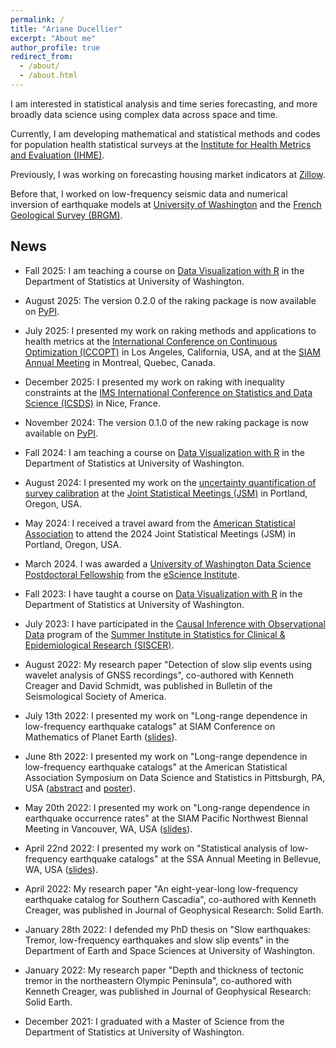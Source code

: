```yaml
---
permalink: /
title: "Ariane Ducellier"
excerpt: "About me"
author_profile: true
redirect_from: 
  - /about/
  - /about.html
---
```


I am interested in statistical analysis and time series forecasting, and more broadly data science using complex data across space and time.

Currently, I am developing mathematical and statistical methods and codes for population health statistical surveys at the [Institute for Health Metrics and Evaluation (IHME)](https://www.healthdata.org/).

Previously, I was working on forecasting housing market indicators at [Zillow](https://www.zillowgroup.com). 

Before that, I worked on low-frequency seismic data and numerical inversion of earthquake models at [University of Washington](https://www.washington.edu) and the [French Geological Survey (BRGM)](https://www.brgm.fr/en).

## News

- Fall 2025: I am teaching a course on [Data Visualization with R](https://github.com/ArianeDucellier/data_visualization_R) in the Department of Statistics at University of Washington.

- August 2025: The version 0.2.0 of the raking package is now available on [PyPI](https://pypi.org/project/raking/).

- July 2025: I presented my work on raking methods and applications to health metrics at the [International Conference on Continuous Optimization (ICCOPT)](https://sites.google.com/view/iccopt2025/home) in Los Angeles, California, USA, and at the [SIAM Annual Meeting](https://www.siam.org/conferences-events/past-event-archive/an25/) in Montreal, Quebec, Canada.

- December 2025: I presented my work on raking with inequality constraints at the [IMS International Conference on Statistics and Data Science (ICSDS)](https://sites.google.com/view/ims-icsds2024/) in Nice, France.

- November 2024: The version 0.1.0 of the new raking package is now available on [PyPI](https://pypi.org/project/raking/).

- Fall 2024: I am teaching a course on [Data Visualization with R](https://github.com/ArianeDucellier/data_visualization_R) in the Department of Statistics at University of Washington.

- August 2024: I presented my work on the [uncertainty quantification of survey calibration](https://arxiv.org/abs/2407.20520) at the [Joint Statistical Meetings (JSM)](https://ww2.amstat.org/meetings/jsm/2024/) in Portland, Oregon, USA.

- May 2024: I received a travel award from the [American Statistical Association](https://www.amstat.org/) to attend the 2024 Joint Statistical Meetings (JSM) in Portland, Oregon, USA.

- March 2024. I was awarded a [University of Washington Data Science Postdoctoral Fellowship](https://escience.washington.edu/people/postdoctoral-fellows/) from the [eScience Institute](https://escience.washington.edu/).

- Fall 2023: I have taught a course on [Data Visualization with R](https://github.com/ArianeDucellier/data_visualization_R) in the Department of Statistics at University of Washington.

- July 2023: I have participated in the [Causal Inference with Observational Data](https://si.biostat.washington.edu/institutes/siscer/CR2312) program of the [Summer Institute in Statistics for Clinical & Epidemiological Research (SISCER)](https://si.biostat.washington.edu/institutes/siscer).

- August 2022: My research paper "Detection of slow slip events using wavelet analysis of GNSS recordings", co-authored with Kenneth Creager and David Schmidt, was published in Bulletin of the Seismological Society of America.

- July 13th 2022: I presented my work on "Long-range dependence in low-frequency earthquake catalogs" at SIAM Conference on Mathematics of Planet Earth ([slides](/files/Ducellier_SIAM_MPE_2022.pdf)).

- June 8th 2022: I presented my work on "Long-range dependence in low-frequency earthquake catalogs" at the American Statistical Association Symposium on Data Science and Statistics in Pittsburgh, PA, USA ([abstract](/files/Ducellier_SDSS_2022_abstract.pdf) and [poster](/files/Ducellier_SDSS_2022_poster.pdf)).

- May 20th 2022: I presented my work on "Long-range dependence in earthquake occurrence rates" at the SIAM Pacific Northwest Biennal Meeting in Vancouver, WA, USA ([slides](/files/Ducellier_SIAM_PNW_2022.pdf)).

- April 22nd 2022: I presented my work on "Statistical analysis of low-frequency earthquake catalogs" at the SSA Annual Meeting in Bellevue, WA, USA ([slides](/files/Ducellier_SSA_2022.pdf)).

- April 2022: My research paper "An eight-year-long low-frequency earthquake catalog for Southern Cascadia", co-authored with Kenneth Creager, was published in Journal of Geophysical Research: Solid Earth.

- January 28th 2022: I defended my PhD thesis on "Slow earthquakes: Tremor, low-frequency earthquakes and slow slip events" in the Department of Earth and Space Sciences at University of Washington.

- January 2022: My research paper "Depth and thickness of tectonic tremor in the northeastern Olympic Peninsula", co-authored with Kenneth Creager, was published in Journal of Geophysical Research: Solid Earth.

- December 2021: I graduated with a Master of Science from the Department of Statistics at University of Washington.
